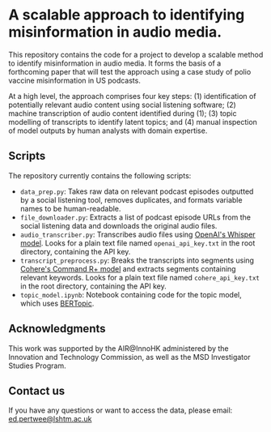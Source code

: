 # A scalable approach to identifying misinformation in audio media.
This repository contains the code for a project to develop a scalable method to identify misinformation in audio media. It forms the basis of a forthcoming paper that will test the approach using a case study of polio vaccine misinformation in US podcasts.

At a high level, the approach comprises four key steps: (1) identification of potentially relevant audio content using social listening software; (2) machine transcription of audio content identified during (1); (3) topic modelling of transcripts to identify latent topics; and (4) manual inspection of model outputs by human analysts with domain expertise.

## Scripts
The repository currently contains the following scripts:
- `data_prep.py`: Takes raw data on relevant podcast episodes outputted by a social listening tool, removes duplicates, and formats variable names to be human-readable.
- `file_downloader.py`: Extracts a list of podcast episode URLs from the social listening data and downloads the original audio files.
- `audio_transcriber.py`: Transcribes audio files using [OpenAI's Whisper model](https://openai.com/index/whisper/). Looks for a plain text file named `openai_api_key.txt` in the root directory, containing the API key.
- `transcript_preprocess.py`: Breaks the transcripts into segments using [Cohere's Command R+ model](https://docs.cohere.com/docs/command-r-plus) and extracts segments containing relevant keywords. Looks for a plain text file named `cohere_api_key.txt` in the root directory, containing the API key.
- `topic_model.ipynb`: Notebook containing code for the topic model, which uses [BERTopic](https://maartengr.github.io/BERTopic/index.html).

## Acknowledgments
This work was supported by the AIR@InnoHK administered by the Innovation and Technology Commission, as well as the MSD Investigator Studies Program.

## Contact us
If you have any questions or want to access the data, please email:
ed.pertwee@lshtm.ac.uk
